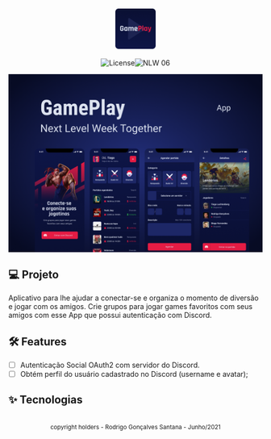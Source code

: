 <h1 align="center">
    <img src=".github\logo.png" style="zoom:80%;" align="center"/>
</h1>

<p align="center">
    <img alt="License" src="https://img.shields.io/static/v1?label=license&message=MIT&color=E51C44&labelColor=0A1033"><img src="https://img.shields.io/static/v1?label=NLW&message=06&color=E51C44&labelColor=0A1033" alt="NLW 06" /></p>


<img src=".github\cover.png" style="zoom:100%" align="center"/>

## :computer: Projeto

Aplicativo para lhe ajudar a conectar-se e organiza o momento de diversão e jogar com os amigos. Crie grupos para jogar games favoritos com seus amigos com esse App que possui autenticação com Discord.

## :hammer_and_wrench: Features

- [ ] Autenticação Social OAuth2 com servidor do Discord.
- [ ] Obtém perfil do usuário cadastrado no Discord (username e avatar);

## ✨ Tecnologias

```markdown

```













<div align="center">
  <small>copyright holders - Rodrigo Gonçalves Santana - Junho/2021</small>
</div>




